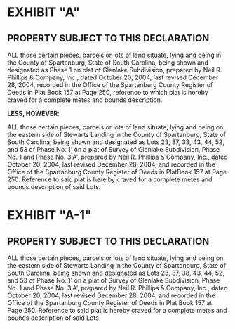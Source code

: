 # EXHIBIT "A"

## PROPERTY SUBJECT TO THIS DECLARATION
ALL those certain pieces, parcels or lots of land situate, lying and being in the County of Spartanburg, State of South Carolina, being shown and designated as Phase 1 on plat of Glenlake Subdivision, prepared by Neil R. Phillips & Company, Inc., dated October 20, 2004, last revised December 28, 2004, recorded in the Office of the Spartanburg County Register of Deeds in Plat Book 157 at Page 250, reference to which plat is hereby craved for a complete metes and bounds description.

**LESS, HOWEVER**:

ALL those certain pieces, parcels or lots of land situate, lying and being on the eastern side of Stewarts Landing in the County of Spartanburg, State of South Carolina, being shown and designated as Lots 23, 37, 38, 43, 44, 52, and 53 of Phase No. 1' on a plat of Survey of Glenlake Subdivision, Phase No. 1 and Phase No. 3'A', prepared by Neil R. Phillips & Company, Inc., dated October 20, 2004, last revised December 28, 2004, and recorded in the Office of the Spartanburg County Register of Deeds in PlatBook 157 at Page 250. Reference to said plat is here by craved for a complete metes and bounds description of said Lots. 

# EXHIBIT "A-1"

## PROPERTY SUBJECT TO THIS DECLARATION

ALL those certain pieces, parcels or lots of land situate, lying and being on the eastern side of Stewarts Landing in the County of Spartanburg, State of South Carolina, being shown and designated as Lots 23, 37, 38, 43, 44, 52, and 53 of Phase No. 1' on a plat of Survey
of Glenlake Subdivision, Phase No. 1 and Phase No. 3'A', prepared by Neil R. Phillips & Company, Inc., dated October 20, 2004, last revised December 28, 2004, and recorded in the Office of the Spartanburg County Register of Deeds in Plat Book 157 at Page 250. Reference to said plat is hereby
craved for a complete metes and bounds description of said Lots
